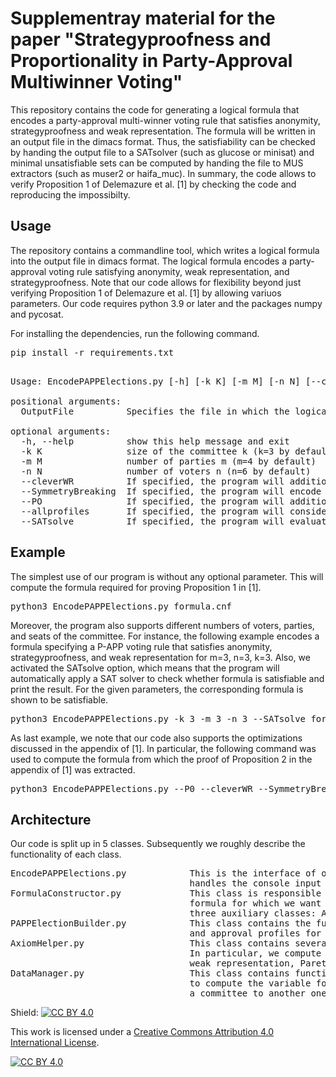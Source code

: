# Supplementray material for the paper "Strategyproofness and Proportionality in Party-Approval Multiwinner Voting"

This repository contains the code for generating a logical formula that encodes a party-approval multi-winner voting rule that satisfies anonymity, strategyproofness and weak representation. The formula will be written in an output file in the dimacs format. Thus, the satisfiability can be checked by handing the output file to a SATsolver (such as glucose or minisat) and minimal unsatisfiable sets can be computed by handing the file to MUS extractors (such as muser2 or haifa_muc). In summary, the code allows to verify Proposition 1 of Delemazure et al. [1] by checking the code and reproducing the impossibilty.

## Usage

The repository contains a commandline tool, which writes a logical formula into the output file in dimacs format. The logical formula encodes a party-approval voting rule satisfying anonymity, weak representation, and strategyproofness. Note that our code allows for flexibility beyond just verifying Proposition 1 of Delemazure et al. [1] by allowing variuos parameters. Our code requires python 3.9 or later and the packages numpy and pycosat.

For installing the dependencies, run the following command. 

<pre>
pip install -r requirements.txt
</pre>

<pre> 
Usage: EncodePAPPElections.py [-h] [-k K] [-m M] [-n N] [--cleverWR] [--SymmetryBreaking] [--PO] [--allprofiles] [--SATsolve] OutputFile

positional arguments:
  OutputFile          Specifies the file in which the logical formula will be written

optional arguments:
  -h, --help          show this help message and exit
  -k K                size of the committee k (k=3 by default)
  -m M                number of parties m (m=4 by default)
  -n N                number of voters n (n=6 by default)
  --cleverWR          If specified, the program will additionally encode the constraints specified in Lemma 2 in the appendix of [1] (by default off)
  --SymmetryBreaking  If specified, the program will encode the symmtery-breaking as specified by Lemma 3 in the appendix of [1]; if m or n are modified this should be off (by default off)
  --PO                If specified, the program will additionally encode that the P-APP voting rule satisfies Pareto-optimality (by default off)
  --allprofiles       If specified, the program will consider the domain of all profiles; otherwise, we will focus on the domain A_{SAT} specified in [1]
  --SATsolve          If specified, the program will evaluate whether the constructed formula is true; this requires the pycosat package (by default off)
</pre>

## Example

The simplest use of our program is without any optional parameter. This will compute the formula required for proving Proposition 1 in [1].

<pre>
python3 EncodePAPPElections.py formula.cnf
</pre>

Moreover, the program also supports different numbers of voters, parties, and seats of the committee. For instance, the following example encodes a formula specifying a P-APP voting rule that satisfies anonymity, strategyproofness, and weak representation for m=3, n=3, k=3. Also, we activated the SATsolve option, which means that the program will automatically apply a SAT solver to check whether formula is satisfiable and print the result. For the given parameters, the corresponding formula is shown to be satisfiable. 

<pre>
python3 EncodePAPPElections.py -k 3 -m 3 -n 3 --SATsolve formula.cnf
</pre>

As last example, we note that our code also supports the optimizations discussed in the appendix of [1]. In particular, the following command was used to compute the formula from which the proof of Proposition 2 in the appendix of [1] was extracted.

<pre>
python3 EncodePAPPElections.py --P0 --cleverWR --SymmetryBreaking formula.cnf
</pre>

## Architecture

Our code is split up in 5 classes. Subsequently we roughly describe the functionality of each class.

<pre>
EncodePAPPElections.py            This is the interface of our architecture. The class itself only offers a main function, which 
                                  handles the console input and then calls the FormulaConstructor class. 
FormulaConstructor.py             This class is responsible for the main functionality of our software: it computes the logical 
                                  formula for which we want to check whether it is satisfiable or not. For this it relies on 
                                  three auxiliary classes: AxiomHelper.py, DataManager.py, and PAPPElectionBuilder.py.
PAPPElectionBuilder.py            This class contains the functionality to compute the set of all approval ballots, committees, 
                                  and approval profiles for the given input parameters m, n, and k. 
AxiomHelper.py                    This class contains several helper methods for encoding weak representation and Pareto-optimality.
                                  In particular, we compute here for each preference profile which committees are feasible given 
                                  weak representation, Pareto-optimality, etc.
DataManager.py                    This class contains functionality for handling our data. In particular, this method offers functions
                                  to compute the variable for a given approval profile and committee and to decide when a voter prefers
                                  a committee to another one. 
</pre>

Shield: [![CC BY 4.0][cc-by-shield]][cc-by]

This work is licensed under a
[Creative Commons Attribution 4.0 International License][cc-by].

[![CC BY 4.0][cc-by-image]][cc-by]

[cc-by]: http://creativecommons.org/licenses/by/4.0/
[cc-by-image]: https://i.creativecommons.org/l/by/4.0/88x31.png
[cc-by-shield]: https://img.shields.io/badge/License-CC%20BY%204.0-lightgrey.svg
